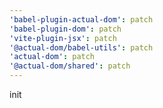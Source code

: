 ```yaml
---
'babel-plugin-actual-dom': patch
'babel-plugin-dom': patch
'vite-plugin-jsx': patch
'@actual-dom/babel-utils': patch
'actual-dom': patch
'@actual-dom/shared': patch
---
```


init
